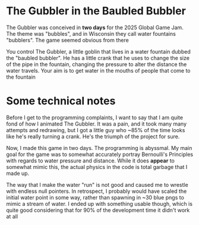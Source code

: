 # The Gubbler in the Baubled Bubbler

The Gubbler was conceived in **two days** for the 2025 Global Game Jam.
The theme was "bubbles", and in Wisconsin they call water fountains "bubblers". The game seemed obvious from there

You control The Gubbler, a little goblin that lives in a water fountain dubbed the "baubled bubbler". He has a little crank that he uses to change the size of the pipe in the fountain, changing the pressure to alter the distance the water travels. Your aim is to get water in the mouths of people that come to the fountain

# Some technical notes

Before I get to the programming complaints, I want to say that I am quite fond of how I animated The Gubbler. It was a pain, and it took many many attempts and redrawing, but I got a little guy who ~85% of the time looks like he's really turning a crank. He's the triumph of the project for sure.

Now, I made this game in two days. The programming is abyssmal. My main goal for the game was to somewhat accurately portray Bernoulli's Principles with regards to water pressure and distance. While it does **appear** to somewhat mimic this, the actual physics in the code is total garbage that I made up.

The way that I make the water "run" is not good and caused me to wrestle with endless null pointers. In retrospect, I probably would have scaled the initial water point in some way, rather than spawning in ~30 blue pngs to mimic a stream of water. I ended up with something usable though, which is quite good considering that for 90% of the development time it didn't work at all
